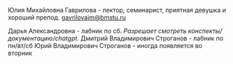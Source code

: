 
Юлия Михайловна Гаврилова - лектор, семинарист, приятная девушка и хороший препод.
gavrilovajm@bmstu.ru

Дарья Александровна - лабник по сб. *Разрешает смотреть конспекты/документацию/chatgpt*.
Дмитрий Владимирович Строганов - лабник по пн/вт/сб
Юрий Владимирович Строганов - иногда появляется во вторник 